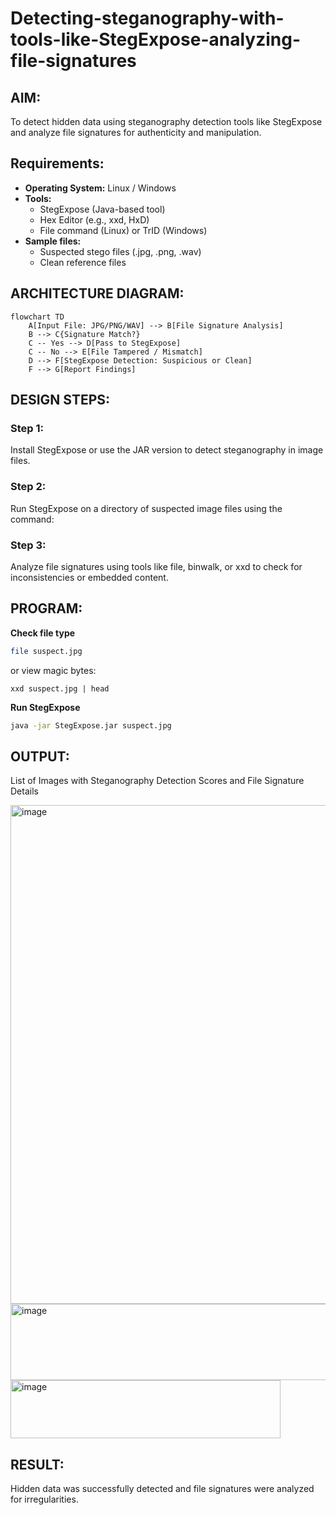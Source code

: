# Detecting-steganography-with-tools-like-StegExpose-analyzing-file-signatures
## AIM:
To detect hidden data using steganography detection tools like StegExpose and analyze file signatures for authenticity and manipulation.
## Requirements:
- **Operating System:** Linux / Windows
- **Tools:**
    - StegExpose (Java-based tool)
    - Hex Editor (e.g., xxd, HxD)
    - File command (Linux) or TrID (Windows)
- **Sample files:**
    - Suspected stego files (.jpg, .png, .wav)
    - Clean reference files
## ARCHITECTURE DIAGRAM:
```mermaid
flowchart TD
    A[Input File: JPG/PNG/WAV] --> B[File Signature Analysis]
    B --> C{Signature Match?}
    C -- Yes --> D[Pass to StegExpose]
    C -- No --> E[File Tampered / Mismatch]
    D --> F[StegExpose Detection: Suspicious or Clean]
    F --> G[Report Findings]
```

## DESIGN STEPS:
### Step 1:
Install StegExpose or use the JAR version to detect steganography in image files.

### Step 2:
Run StegExpose on a directory of suspected image files using the command:

### Step 3:
Analyze file signatures using tools like file, binwalk, or xxd to check for inconsistencies or embedded content.

## PROGRAM:
**Check file type**
```bash
file suspect.jpg
```
or view magic bytes:
```
xxd suspect.jpg | head
```
**Run StegExpose**
```bash
java -jar StegExpose.jar suspect.jpg
```
## OUTPUT:
List of Images with Steganography Detection Scores and File Signature Details

<img width="940" height="798" alt="image" src="https://github.com/user-attachments/assets/ad2f44af-7a3e-41ee-a145-b6d5428a3190" />

<img width="732" height="122" alt="image" src="https://github.com/user-attachments/assets/e304c771-a52a-465c-b49c-0d99f5d5121a" />

<img width="432" height="93" alt="image" src="https://github.com/user-attachments/assets/26fa5835-c71d-4d9f-adf0-3174ecaa5aec" />

## RESULT:
Hidden data was successfully detected and file signatures were analyzed for irregularities.

